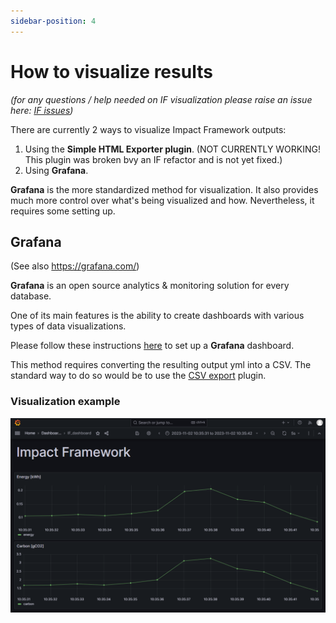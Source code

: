 ```yaml
---
sidebar-position: 4
---
```


# How to visualize results

_(for any questions / help needed on IF visualization please raise an issue here: [IF issues](https://github.com/Green-Software-Foundation/if/issues))_

There are currently 2 ways to visualize Impact Framework outputs:
1. Using the **Simple HTML Exporter plugin**. (NOT CURRENTLY WORKING! This plugin was broken bvy an IF refactor and is not yet fixed.)
2. Using **Grafana**.

**Grafana** is the more standardized method for visualization. It also provides much more control over what's being visualized and how. Nevertheless, it requires some setting up.


## Grafana

(See also https://grafana.com/)

**Grafana** is an open source analytics & monitoring solution for every database.

One of its main features is the ability to create dashboards with various types of data visualizations.

Please follow these instructions [here](https://github.com/Green-Software-Foundation/if/blob/dev/grafana/IF_GRAFANA_SETUP.md) to set up a **Grafana** dashboard.

This method requires converting the resulting output yml into a CSV. The standard way to do so would be to use the [CSV export](https://github.com/Green-Software-Foundation/if-plugins/tree/main/src/lib/csv-export) plugin.

### Visualization example

![img.png](grafana-sample.png)
